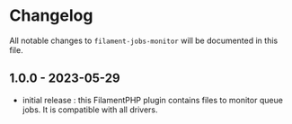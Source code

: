 # Changelog

All notable changes to `filament-jobs-monitor` will be documented in this file.

## 1.0.0 - 2023-05-29

- initial release : this FilamentPHP plugin contains files to monitor queue jobs. It is compatible with all drivers.
